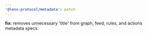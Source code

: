 ```yaml
---
'@lens-protocol/metadata': patch
---
```


**fix**: removes unnecessary 'title' from graph, feed, rules, and actions metadata specs.
